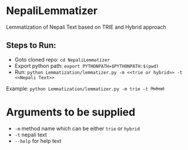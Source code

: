 # NepaliLemmatizer
Lemmatization of Nepali Text based on TRIE and Hybrid approach

## Steps to Run:
- Goto cloned repo: `cd NepaliLemmatizer`
- Export python path: `export PYTHONPATH=$PYTHONPATH:$(pwd)`
- Run: `python Lemmatization/lemmatizer.py -m <<trie or hybrid>> -t <<Nepali Text>>`

Example: `python Lemmatization/lemmatizer.py -m trie -t निर्माणको`

# Arguments to be supplied
- `-m` method name which can be either `trie` or `hybrid`
- `-t` nepali text
- `--help` for help text


